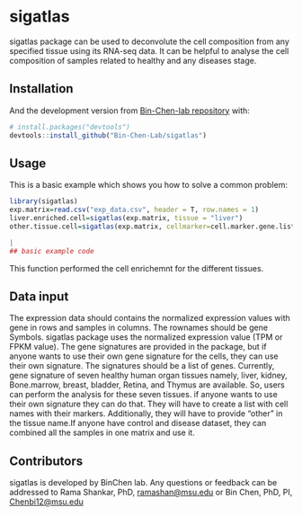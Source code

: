 
<!-- README.md is generated from README.Rmd. Please edit that file -->

# sigatlas

<!-- badges: start -->
<!-- badges: end -->

sigatlas package can be used to deconvolute the cell composition from
any specified tissue using its RNA-seq data. It can be helpful to
analyse the cell composition of samples related to healthy and any
diseases stage.

## Installation

And the development version from [Bin-Chen-lab
repository](https://github.com/Bin-Chen-Lab/sigatlas) with:

``` r
# install.packages("devtools")
devtools::install_github("Bin-Chen-Lab/sigatlas")
```

## Usage

This is a basic example which shows you how to solve a common problem:

``` r
library(sigatlas)
exp.matrix=read.csv("exp_data.csv", header = T, row.names = 1)
liver.enriched.cell=sigatlas(exp.matrix, tissue = "liver")
other.tissue.cell=sigatlas(exp.matrix, cellmarker=cell.marker.gene.list, tissue="other")

|                                                                      |   0%  |                                                                              |===                                                                   |   4%  |                                                                              |=====                                                                 |   8%  |                                                                              |========                                                              |  12%  |                                                                              |===========                                                           |  15%  |                                                                              |=============                                                         |  19%  |                                                                              |================                                                      |  23%  |                                                                              |===================                                                   |  27%  |                                                                              |======================                                                |  31%  |                                                                              |========================                                              |  35%  |                                                                              |===========================                                           |  38%  |                                                                              |==============================                                        |  42%  |                                                                              |================================                                      |  46%  |                                                                              |===================================                                   |  50%  |                                                                              |======================================                                |  54%  |                                                                              |========================================                              |  58%  |                                                                              |===========================================                           |  62%  |                                                                              |==============================================                        |  65%  |                                                                              |================================================                      |  69%  |                                                                              |===================================================                   |  73%  |                                                                              |======================================================                |  77%  |                                                                              |=========================================================             |  81%  |                                                                              |===========================================================           |  85%  |                                                                              |==============================================================        |  88%  |                                                                              |=================================================================     |  92%  |                                                                              |===================================================================   |  96%  |                                                                              |======================================================================| 100%
## basic example code
```

This function performed the cell enrichemnt for the different tissues.

## Data input

The expression data should contains the normalized expression values
with gene in rows and samples in columns. The rownames should be gene
Symbols. sigatlas package uses the normalized expression value (TPM or
FPKM value). The gene signatures are provided in the package, but if
anyone wants to use their own gene signature for the cells, they can use
their own signature. The signatures should be a list of genes.
Currently, gene signature of seven healthy human organ tissues namely,
liver, kidney, Bone.marrow, breast, bladder, Retina, and Thymus are
available. So, users can perform the analysis for these seven tissues.
if anyone wants to use their own signature they can do that. They will
have to create a list with cell names with their markers. Additionally,
they will have to provide “other” in the tissue name.If anyone have
control and disease dataset, they can combined all the samples in one
matrix and use it.

## Contributors

sigatlas is developed by BinChen lab. Any questions or feedback can be
addressed to Rama Shankar, PhD, <ramashan@msu.edu> or Bin Chen, PhD, PI,
<Chenbi12@msu.edu>
